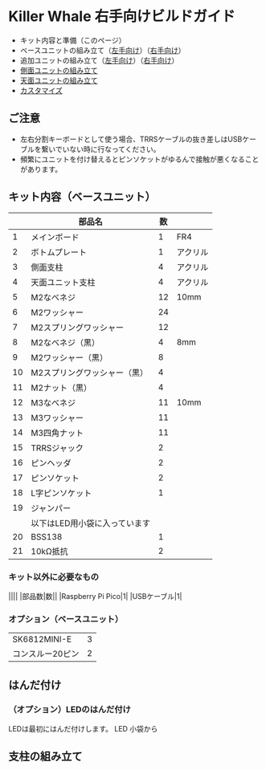 # Killer Whale 右手向けビルドガイド

- キット内容と準備（このページ）
- ベースユニットの組み立て（[左手向け](左手用/追加ユニット.md)）（[右手向け](右手用/追加ユニット.md)）
- 追加ユニットの組み立て（[左手向け](左手用/追加ユニット.md)）（[右手向け](右手用/追加ユニット.md)）
- [側面ユニットの組み立て](README_SIDE.md)
- [天面ユニットの組み立て](README_TOP.md)
- [カスタマイズ](README_CUSTOM.md)

## ご注意
- 左右分割キーボードとして使う場合、TRRSケーブルの抜き差しはUSBケーブルを繋いでいない時に行なってください。
- 頻繁にユニットを付け替えるとピンソケットがゆるんで接触が悪くなることがあります。

## キット内容（ベースユニット）
||部品名|数||
|-|-|-|-|
|1|メインボード|1|FR4|
|2|ボトムプレート|1|アクリル|
|3|側面支柱|4|アクリル|
|4|天面ユニット支柱|4|アクリル|
|5|M2なべネジ|12|10mm|
|6|M2ワッシャー|24||
|7|M2スプリングワッシャー|12||
|8|M2なべネジ（黒）|4|8mm|
|9|M2ワッシャー（黒）|8||
|10|M2スプリングワッシャー（黒）|4|
|11|M2ナット（黒）|4|
|12|M3なべネジ|11|10mm|
|13|M3ワッシャー|11||
|14|M3四角ナット|11||
|15|TRRSジャック|2||
|16|ピンヘッダ|2||
|17|ピンソケット|2||
|18|L字ピンソケット|1||
|19|ジャンパー|||
||以下はLED用小袋に入っています||
|20|BSS138|1||
|21|10kΩ抵抗|2||

### キット以外に必要なもの
||||
|部品数|数||
|Raspberry Pi Pico|1|
|USBケーブル|1|

### オプション（ベースユニット）
|||
|-|-|
|SK6812MINI-E|3|
|コンスルー20ピン|2|

## はんだ付け
### （オプション）LEDのはんだ付け
LEDは最初にはんだ付けします。
LED
小袋から
## 支柱の組み立て

